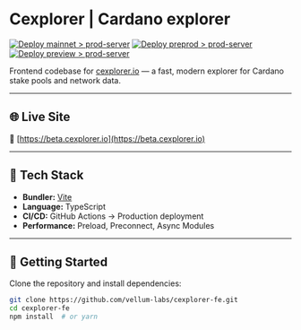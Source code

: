 # Cexplorer | Cardano explorer

[![Deploy mainnet > prod-server](https://github.com/vellum-labs/cexplorer-fe/actions/workflows/master_mainnet_prod.yml/badge.svg)](https://github.com/vellum-labs/cexplorer-fe/actions/workflows/master_mainnet_prod.yml)
[![Deploy preprod > prod-server](https://github.com/vellum-labs/cexplorer-fe/actions/workflows/master_preprod_prod.yml/badge.svg?event=workflow_dispatch)](https://github.com/vellum-labs/cexplorer-fe/actions/workflows/master_preprod_prod.yml)
[![Deploy preview > prod-server](https://github.com/vellum-labs/cexplorer-fe/actions/workflows/master_preview_prod.yml/badge.svg)](https://github.com/vellum-labs/cexplorer-fe/actions/workflows/master_preview_prod.yml)

Frontend codebase for [cexplorer.io](https://cexplorer.io) — a fast, modern explorer for Cardano stake pools and network data.

---

## 🌐 Live Site

🔗 [https://beta.cexplorer.io](https://beta.cexplorer.io)

---

## 🧱 Tech Stack

- **Bundler:** [Vite](https://vitejs.dev/)
- **Language:** TypeScript
- **CI/CD:** GitHub Actions → Production deployment
- **Performance:** Preload, Preconnect, Async Modules

---

## 🚀 Getting Started

Clone the repository and install dependencies:

```bash
git clone https://github.com/vellum-labs/cexplorer-fe.git
cd cexplorer-fe
npm install  # or yarn
